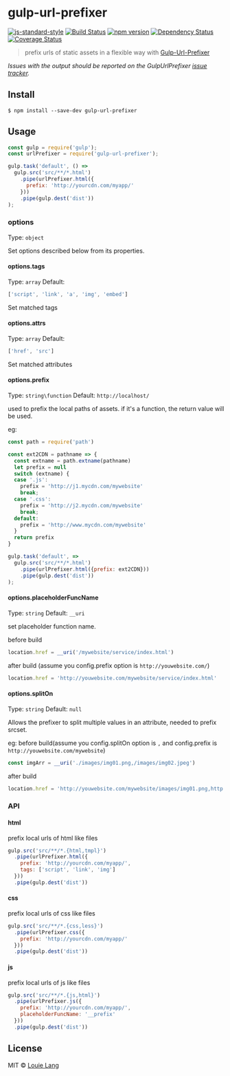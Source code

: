 # gulp-url-prefixer
[![js-standard-style](https://img.shields.io/badge/code%20style-standard-brightgreen.svg)](https://github.com/cainiaokan/gulp-url-prefixer)
[![Build Status](https://travis-ci.org/cainiaokan/gulp-url-prefixer.svg?branch=master)](https://travis-ci.org/cainiaokan/gulp-url-prefixer) 
[![npm version](https://img.shields.io/npm/v/gulp-url-prefixer.svg)](https://www.npmjs.com/package/gulp-url-prefixer) 
[![Dependency Status](https://david-dm.org/cainiaokan/gulp-url-prefixer.svg)](https://david-dm.org/cainiaokan/gulp-url-prefixer) 
[![Coverage Status](https://coveralls.io/repos/github/cainiaokan/gulp-url-prefixer/badge.svg?branch=master)](https://coveralls.io/github/cainiaokan/gulp-url-prefixer?branch=master)

> prefix urls of static assets in a flexible way with [Gulp-Url-Prefixer](https://github.com/cainiaokan/gulp-url-prefixer)

*Issues with the output should be reported on the GulpUrlPrefixer [issue tracker](https://github.com/cainiaokan/gulp-url-prefixer/issues).*

## Install
```
$ npm install --save-dev gulp-url-prefixer
```

## Usage

```js
const gulp = require('gulp');
const urlPrefixer = require('gulp-url-prefixer');

gulp.task('default', () =>
  gulp.src('src/**/*.html')
    .pipe(urlPrefixer.html({
      prefix: 'http://yourcdn.com/myapp/'
    }))
    .pipe(gulp.dest('dist'))
);
```

### options
Type: `object`

Set options described below from its properties. 
  
#### options.tags
Type: `array`
Default:
```js
['script', 'link', 'a', 'img', 'embed']
```

Set matched tags

#### options.attrs
Type: `array`
Default:
```js
['href', 'src']
```

Set matched attributes

#### options.prefix
Type: `string\function`
Default: `http://localhost/`

used to prefix the local paths of assets.
if it's a function, the return value will be used.

eg:
```js
const path = require('path')

const ext2CDN = pathname => {
  const extname = path.extname(pathname)
  let prefix = null
  switch (extname) {
  case '.js':
    prefix = 'http://j1.mycdn.com/mywebsite'
    break;
  case '.css':
    prefix = 'http://j2.mycdn.com/mywebsite'
    break;
  default:
    prefix = 'http://www.mycdn.com/mywebsite'
  }
  return prefix
}

gulp.task('default', =>
  gulp.src('src/**/*.html')
    .pipe(urlPrefixer.html({prefix: ext2CDN}))
    .pipe(gulp.dest('dist'))
);
```

#### options.placeholderFuncName
Type: `string`
Default: `__uri`

set placeholder function name.

before build
```js
location.href = __uri('/mywebsite/service/index.html')
```

after build (assume you config.prefix option is `http://youwebsite.com/`)
```js
location.href = 'http://youwebsite.com/mywebsite/service/index.html'
```

#### options.splitOn
Type: `string`
Default: `null`

Allows the prefixer to split multiple values in an attribute, needed to prefix srcset.

eg:
before build(assume you config.splitOn option is `,` and config.prefix is `http://youwebsite.com/mywebsite`)
```js
const imgArr = __uri('./images/img01.png,/images/img02.jpeg')
```

after build
```js
location.href = 'http://youwebsite.com/mywebsite/images/img01.png,http://youwebsite.com/mywebsite/images/img02.jpeg'
```

### API

#### html

prefix local urls of html like files

```js
gulp.src('src/**/*.{html,tmpl}')
  .pipe(urlPrefixer.html({
    prefix: 'http://yourcdn.com/myapp/',
    tags: ['script', 'link', 'img']
  }))
  .pipe(gulp.dest('dist'))
```

#### css

prefix local urls of css like files

```js
gulp.src('src/**/*.{css,less}')
  .pipe(urlPrefixer.css({
    prefix: 'http://yourcdn.com/myapp/'
  }))
  .pipe(gulp.dest('dist'))
```

#### js

prefix local urls of js like files

```js
gulp.src('src/**/*.{js,html}')
  .pipe(urlPrefixer.js({
    prefix: 'http://yourcdn.com/myapp/',
    placeholderFuncName: '__prefix'
  }))
  .pipe(gulp.dest('dist'))
```


## License

MIT © [Louie Lang](https://github.com/cainiaokan)


